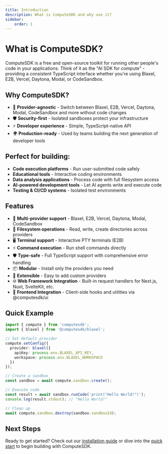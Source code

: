 ```yaml
---
title: Introduction
description: What is ComputeSDK and why use it?
sidebar:
    order: 1
---
```


# What is ComputeSDK?

ComputeSDK is a free and open-source toolkit for running other people's code in your applications. Think of it as the "AI SDK for compute" - providing a consistent TypeScript interface whether you're using Blaxel, E2B, Vercel, Daytona, Modal, or CodeSandbox.

## Why ComputeSDK?

- 🔄 **Provider-agnostic** - Switch between Blaxel, E2B, Vercel, Daytona, Modal, CodeSandbox and more without code changes
- 🛡️ **Security-first** - Isolated sandboxes protect your infrastructure
- ⚡ **Developer experience** - Simple, TypeScript-native API
- 🌍 **Production-ready** - Used by teams building the next generation of developer tools

## Perfect for building:

- **Code execution platforms** - Run user-submitted code safely
- **Educational tools** - Interactive coding environments
- **Data analysis applications** - Process code with full filesystem access
- **AI-powered development tools** - Let AI agents write and execute code
- **Testing & CI/CD systems** - Isolated test environments

## Features

- 🚀 **Multi-provider support** - Blaxel, E2B, Vercel, Daytona, Modal, CodeSandbox
- 📁 **Filesystem operations** - Read, write, create directories across providers
- 🖥️ **Terminal support** - Interactive PTY terminals (E2B)
- ⚡ **Command execution** - Run shell commands directly
- 🛡️ **Type-safe** - Full TypeScript support with comprehensive error handling
- 📦 **Modular** - Install only the providers you need
- 🔧 **Extensible** - Easy to add custom providers
- 🌐 **Web Framework Integration** - Built-in request handlers for Next.js, Nuxt, SvelteKit, etc.
- 🎨 **Frontend Integration** - Client-side hooks and utilities via @computesdk/ui

## Quick Example

```typescript
import { compute } from 'computesdk';
import { blaxel } from '@computesdk/blaxel';

// Set default provider
compute.setConfig({ 
  provider: blaxel({ 
    apiKey: process.env.BLAXEL_API_KEY,
    workspace: process.env.BLAXEL_WORKSPACE 
  }) 
});

// Create a sandbox
const sandbox = await compute.sandbox.create();

// Execute code
const result = await sandbox.runCode('print("Hello World!")');
console.log(result.stdout); // "Hello World!"

// Clean up
await compute.sandbox.destroy(sandbox.sandboxId);
```

## Next Steps

Ready to get started? Check out our [installation guide](./installation) or dive into the [quick start](./quick-start) to begin building with ComputeSDK.